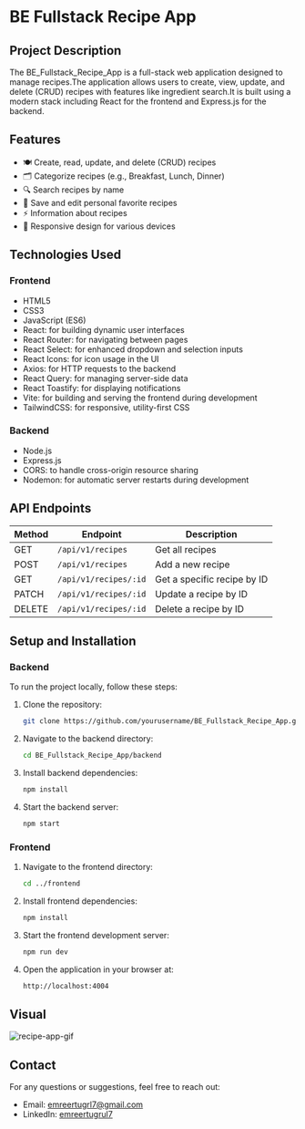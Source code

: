 # BE Fullstack Recipe App

## Project Description

The BE_Fullstack_Recipe_App is a full-stack web application designed to manage recipes.The application allows users to create, view, update, and delete (CRUD) recipes with features like ingredient search.It is built using a modern stack including React for the frontend and Express.js for the backend.

## Features

- 🍽️ Create, read, update, and delete (CRUD) recipes
- 🗂️ Categorize recipes (e.g., Breakfast, Lunch, Dinner)
- 🔍 Search recipes by name
- 📝 Save and edit personal favorite recipes
- ⚡ Information about recipes
- 📱 Responsive design for various devices

## Technologies Used

### Frontend

- HTML5
- CSS3
- JavaScript (ES6)
- React: for building dynamic user interfaces
- React Router: for navigating between pages
- React Select: for enhanced dropdown and selection inputs
- React Icons: for icon usage in the UI
- Axios: for HTTP requests to the backend
- React Query: for managing server-side data
- React Toastify: for displaying notifications
- Vite: for building and serving the frontend during development
- TailwindCSS: for responsive, utility-first CSS

### Backend

- Node.js
- Express.js
- CORS: to handle cross-origin resource sharing
- Nodemon: for automatic server restarts during development

## API Endpoints

| Method | Endpoint              | Description                 |
| ------ | --------------------- | --------------------------- |
| GET    | `/api/v1/recipes`     | Get all recipes             |
| POST   | `/api/v1/recipes`     | Add a new recipe            |
| GET    | `/api/v1/recipes/:id` | Get a specific recipe by ID |
| PATCH  | `/api/v1/recipes/:id` | Update a recipe by ID       |
| DELETE | `/api/v1/recipes/:id` | Delete a recipe by ID       |

## Setup and Installation

### Backend

To run the project locally, follow these steps:

1. Clone the repository:
   ```bash
   git clone https://github.com/yourusername/BE_Fullstack_Recipe_App.git
   ```
2. Navigate to the backend directory:
   ```bash
   cd BE_Fullstack_Recipe_App/backend
   ```
3. Install backend dependencies:
   ```bash
   npm install
   ```
4. Start the backend server:
   ```bash
   npm start
   ```

### Frontend

1. Navigate to the frontend directory:
   ```bash
   cd ../frontend
   ```
2. Install frontend dependencies:

   ```bash
   npm install
   ```

3. Start the frontend development server:
   ```bash
   npm run dev
   ```
4. Open the application in your browser at:
   ```bash
   http://localhost:4004
   ```

## Visual

<img src="/client/public/recipe.gif" alt="recipe-app-gif">

## Contact

For any questions or suggestions, feel free to reach out:

- Email: emreertugrl7@gmail.com
- LinkedIn: [emreertugrul7](https://www.linkedin.com/in/emreertugrul7/)

